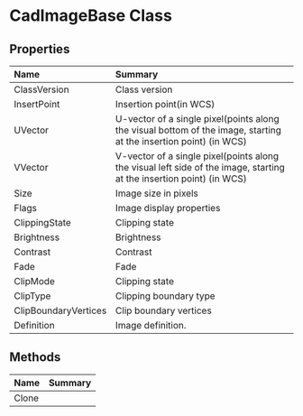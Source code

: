 # CadImageBase Class



## Properties

| Name | Summary | 
| :- | :- | 
| ClassVersion | Class version | 
| InsertPoint | Insertion point(in WCS) | 
| UVector | U-vector of a single pixel(points along the visual bottom of the image, starting at the insertion point) (in WCS) | 
| VVector | V-vector of a single pixel(points along the visual left side of the image, starting at the insertion point) (in WCS) | 
| Size | Image size in pixels | 
| Flags | Image display properties | 
| ClippingState | Clipping state | 
| Brightness | Brightness | 
| Contrast | Contrast | 
| Fade | Fade | 
| ClipMode | Clipping state | 
| ClipType | Clipping boundary type | 
| ClipBoundaryVertices | Clip boundary vertices | 
| Definition | Image definition. | 

## Methods

| Name | Summary | 
| :- | :- | 
| Clone |  | 

